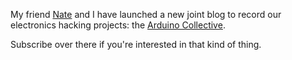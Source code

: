 <!--
.. title: Launching new specialized blog: ArduinoCollective.com
.. date: 2009/11/11 13:37
.. slug: index
.. tags:
.. link:
.. description:
-->

My friend [Nate](http://endot.org") and I have launched a new joint blog to record our electronics hacking projects: the [Arduino Collective](http://arduinocollective.com").

Subscribe over there if you're interested in that kind of thing.
